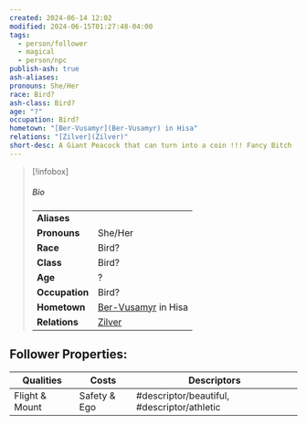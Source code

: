 ```yaml
---
created: 2024-06-14 12:02
modified: 2024-06-15T01:27:48-04:00
tags:
  - person/follower
  - magical
  - person/npc
publish-ash: true
ash-aliases: 
pronouns: She/Her
race: Bird?
ash-class: Bird?
age: "?"
occupation: Bird?
hometown: "[Ber-Vusamyr](Ber-Vusamyr) in Hisa"
relations: "[Zilver](Zilver)"
short-desc: A Giant Peacock that can turn into a coin !!! Fancy Bitch
---
```

> [!infobox]
> ##### Bio
> |                |                  |
> | -------------- | ---------------- |
> |**Aliases**     |                 |
> |**Pronouns**    | She/Her           |
> |**Race**        | Bird?            |
> |**Class**         | Bird?            |
> |**Age**         | ?            |
> |**Occupation**  | Bird?        |
> |**Hometown**|[Ber-Vusamyr](Ber-Vusamyr) in Hisa|
> |**Relations**| [Zilver](Zilver) |
> 

## Follower Properties:

| Qualities      | Costs        | Descriptors                                 |
| -------------- | ------------ | ------------------------------------------- |
| Flight & Mount | Safety & Ego | #descriptor/beautiful, #descriptor/athletic |

